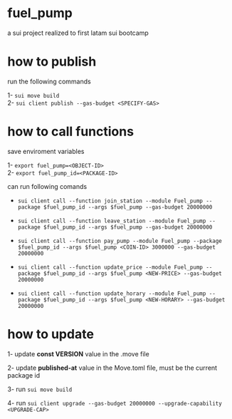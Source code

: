# fuel_pump
a sui project realized to first latam sui bootcamp

# how to publish
run the following commands

1- `sui move build` \
2- `sui client publish --gas-budget <SPECIFY-GAS>`

# how to call functions

save enviroment variables

1- `export fuel_pump=<OBJECT-ID>` \
2- `export fuel_pump_id=<PACKAGE-ID>`

can run following comands

* `sui client call --function join_station --module Fuel_pump --package $fuel_pump_id --args $fuel_pump --gas-budget 20000000`

* `sui client call --function leave_station --module Fuel_pump --package $fuel_pump_id --args $fuel_pump --gas-budget 20000000`

* `sui client call --function pay_pump --module Fuel_pump --package $fuel_pump_id --args $fuel_pump <COIN-ID> 3000000 --gas-budget 20000000`

* `sui client call --function update_price --module Fuel_pump --package $fuel_pump_id --args $fuel_pump <NEW-PRICE> --gas-budget 20000000`

* `sui client call --function update_horary --module Fuel_pump --package $fuel_pump_id --args $fuel_pump <NEW-HORARY> --gas-budget 20000000`

# how to update

1- update **const VERSION** value in the .move file

2- update **published-at** value in the Move.toml file, must be the current package id

3- run `sui move build`

4- run `sui client upgrade --gas-budget 20000000 --upgrade-capability <UPGRADE-CAP>`

